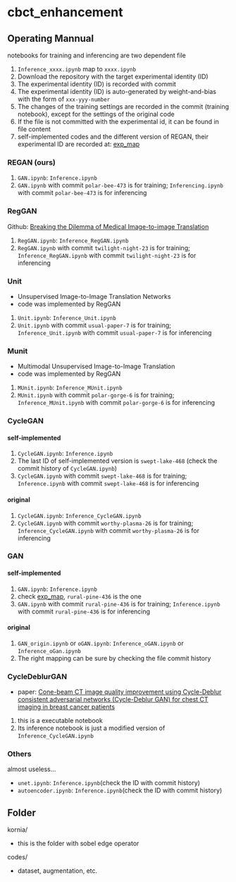 # cbct_enhancement


## Operating Mannual

notebooks for training and inferencing are two dependent file 

1. `Inference_xxxx.ipynb` map to `xxxx.ipynb`
2. Download the repository with the target experimental identity (ID)
3. The experimental identity (ID) is recorded with commit
4. The experimental identity (ID) is auto-generated by weight-and-bias with the form of `xxx-yyy-number`
5. The changes of the training settings are recorded in the commit (training notebook), except for the settings of the original code
6. If the file is not committed with the experimental id, it can be found in file content
7. self-implemented codes and the different version of REGAN, their experimental ID are recorded at: [exp_map](https://docs.google.com/spreadsheets/d/1_4hkW0qgLdyc0CVnbFz_kTCykXAT-IkXxVix7hCwnRM/edit?usp=sharing)

### REGAN (ours)
1. `GAN.ipynb`: `Inference.ipynb`
2. `GAN.ipynb` with commit `polar-bee-473` is for training; `Inferencing.ipynb` with commit `polar-bee-473` is for inferencing


### RegGAN
Github: [Breaking the Dilemma of Medical Image-to-image Translation](https://github.com/Kid-Liet/Reg-GAN)
1. `RegGAN.ipynb`: `Inference_RegGAN.ipynb`
2. `RegGAN.ipynb` with commit `twilight-night-23` is for training; `Inference_RegGAN.ipynb` with commit `twilight-night-23` is for inferencing

### Unit
 - Unsupervised Image-to-Image Translation Networks
 - code was implemented by RegGAN
 
1. `Unit.ipynb`: `Inference_Unit.ipynb`
2. `Unit.ipynb` with commit `usual-paper-7` is for training; `Inference_Unit.ipynb` with commit `usual-paper-7` is for inferencing


### Munit
- Multimodal Unsupervised Image-to-Image Translation
- code was implemented by RegGAN

1. `MUnit.ipynb`: `Inference_MUnit.ipynb`
2. `MUnit.ipynb` with commit `polar-gorge-6` is for training; `Inference_MUnit.ipynb` with commit `polar-gorge-6` is for inferencing


### CycleGAN

#### self-implemented
1. `CycleGAN.ipynb`: `Inference.ipynb`
2. The last ID of self-implemented version is `swept-lake-468` (check the commit history of `CycleGAN.ipynb`)
3. `CycleGAN.ipynb` with commit `swept-lake-468` is for training; `Inference.ipynb` with commit `swept-lake-468` is for inferencing

#### original
1. `CycleGAN.ipynb`: `Inference_CycleGAN.ipynb`
2. `CycleGAN.ipynb` with commit `worthy-plasma-26` is for training; `Inference_CycleGAN.ipynb` with commit `worthy-plasma-26` is for inferencing


### GAN

#### self-implemented
1. `GAN.ipynb`: `Inference.ipynb`
2. check [exp_map](https://docs.google.com/spreadsheets/d/1_4hkW0qgLdyc0CVnbFz_kTCykXAT-IkXxVix7hCwnRM/edit?usp=sharing), `rural-pine-436` is the one
3. `GAN.ipynb` with commit `rural-pine-436` is for training; `Inference.ipynb` with commit `rural-pine-436` is for inferencing

#### original
1. `GAN_origin.ipynb` or `oGAN.ipynb`: `Inference_oGAN.ipynb` or `Inference_oGan.ipynb`
2. The right mapping can be sure by checking the file commit history

### CycleDeblurGAN
- paper: [Cone-beam CT image quality improvement using Cycle-Deblur consistent adversarial networks (Cycle-Deblur GAN) for chest CT imaging in breast cancer patients](https://www.nature.com/articles/s41598-020-80803-2)
1. this is a executable notebook
2. Its inference notebook is just a modified version of `Inference_CycleGAN.ipynb`

### Others

almost useless...

- `unet.ipynb`: `Inference.ipynb`(check the ID with commit history)
- `autoencoder.ipynb`: `Inference.ipynb`(check the ID with commit history)

## Folder

kornia/
- this is the folder with sobel edge operator

codes/
- dataset, augmentation, etc.
